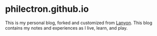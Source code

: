 # philectron.github.io

This is my personal blog, forked and customized from [Lanyon](https://github.com/poole/lanyon). This blog contains my notes and experiences as I live, learn, and play.
